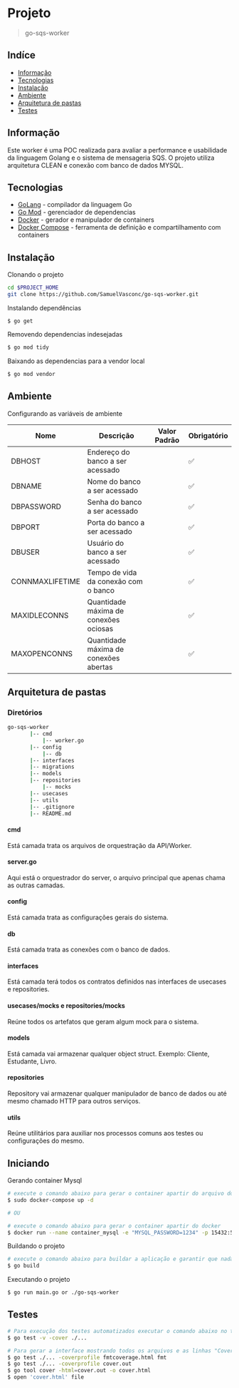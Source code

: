 # Projeto

> go-sqs-worker

## Indíce

- [Informação](#informação)
- [Tecnologias](#tecnologias)
- [Instalação](#instalação)
- [Ambiente](#ambiente)
- [Arquitetura de pastas](#arquitetura-de-pastas)
- [Testes](#testes)

## Informação

Este worker é uma POC realizada para avaliar a performance e usabilidade da linguagem Golang e o sistema de mensageria SQS. O projeto utiliza arquitetura CLEAN e conexão com banco de dados MYSQL.

## Tecnologias

- [GoLang](https://golang.org/) - compilador da linguagem Go
- [Go Mod](https://github.com/golang/mod) - gerenciador de dependencias
- [Docker](https://hub.docker.com/) - gerador e manipulador de containers
- [Docker Compose](https://docs.docker.com/compose/install/) - ferramenta de definição e compartilhamento com containers

## Instalação

Clonando o projeto

```bash
cd $PROJECT_HOME
git clone https://github.com/SamuelVasconc/go-sqs-worker.git
```

Instalando dependências

```
$ go get
```

Removendo dependencias indesejadas

```bash
$ go mod tidy
```

Baixando as dependencias para a vendor local

```bash
$ go mod vendor
```

## Ambiente

Configurando as variáveis de ambiente

| Nome              | Descrição                                       | Valor Padrão | Obrigatório        |
| ----------------- | ----------------------------------------------- | ------------ | ------------------ |
| DBHOST            | Endereço do banco a ser acessado                |              | :white_check_mark: |
| DBNAME            | Nome do banco a ser acessado                    |              | :white_check_mark: |
| DBPASSWORD        | Senha do banco a ser acessado                   |              | :white_check_mark: |
| DBPORT            | Porta do banco a ser acessado                   |              | :white_check_mark: |
| DBUSER            | Usuário do banco a ser acessado                 |              | :white_check_mark: |
| CONNMAXLIFETIME   | Tempo de vida da conexão com o banco            |              | :white_check_mark: |
| MAXIDLECONNS      | Quantidade máxima de conexões ociosas           |              | :white_check_mark: |
| MAXOPENCONNS      | Quantidade máxima de conexões abertas           |              | :white_check_mark: |

## Arquitetura de pastas

### Diretórios

```bash
go-sqs-worker
       |-- cmd
           |-- worker.go
       |-- config
           |-- db
       |-- interfaces
       |-- migrations
       |-- models
       |-- repositories
           |-- mocks
       |-- usecases
       |-- utils
       |-- .gitignore
       |-- README.md
```

#### cmd

Está camada trata os arquivos de orquestração da API/Worker.

#### server.go

Aqui está o orquestrador do server, o arquivo principal que apenas chama as outras camadas.

#### config

Está camada trata as configurações gerais do sistema.

#### db

Está camada trata as conexões com o banco de dados.

#### interfaces

Está camada terá todos os contratos definidos nas interfaces de usecases e repositories.

#### usecases/mocks e repositories/mocks

Reúne todos os artefatos que geram algum mock para o sistema.

#### models

Está camada vai armazenar qualquer object struct. Exemplo: Cliente, Estudante, Livro.

#### repositories

Repository vai armazenar qualquer manipulador de banco de dados ou até mesmo chamado HTTP para outros serviços.

#### utils

Reúne utilitários para auxiliar nos processos comuns aos testes ou configurações do mesmo.

## Iniciando

Gerando container Mysql

```bash
# execute o comando abaixo para gerar o container apartir do arquivo docker-compose.yml na aplicação
$ sudo docker-compose up -d

# OU

# execute o comando abaixo para gerar o container apartir do docker
$ docker run --name container_mysql -e "MYSQL_PASSWORD=1234" -p 15432:5432  -d mysql
```

Buildando o projeto

```bash
# execute o comando abaixo para buildar a aplicação e garantir que nada está quebrado
$ go build
```

Executando o projeto

```bash
$ go run main.go or ./go-sqs-worker
```

## Testes

```bash
# Para execução dos testes automatizados executar o comando abaixo no terminal dentro da pasta da aplicação
$ go test -v -cover ./...

# Para gerar a interface mostrando todos os arquivos e as linhas "Covered", "Not Covered" e "Not Tracked":
$ go test ./... -coverprofile fmtcoverage.html fmt
$ go test ./... -coverprofile cover.out
$ go tool cover -html=cover.out -o cover.html
$ open 'cover.html' file
```
